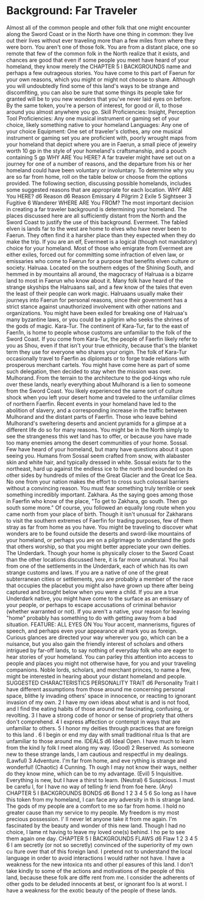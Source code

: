 # Background: Far Traveler
Almost all of the common people and other folk that one
might encounter along the Sword Coast or in the North
have one thing in common: they live out their lives without
ever traveling more than a few miles from where
they were born.
You aren't one of those folk.
You are from a distant place, one so remote that few
of the common folk in the North realize that it exists,
and chances are good that even if some people you meet
have heard of your homeland, they know merely the
CHAPTER 5 I BACKGROUNDS
name and perhaps a few outrageous stories. You have
come to this part of Faerun for your own reasons, which
you might or might not choose to share.
Although you will undoubtedly find some of this land's
ways to be strange and discomfiting, you can also be
sure that some things its people take for granted will be
to you new wonders that you've never laid eyes on before.
By the same token, you're a person of interest, for
good or ill, to those around you almost anywhere you go.
Skill Proficiencies: Insight, Perception
Tool Proficiencies: Any one musical instrument or
gaming set of your choice, likely something native to
your homeland
Languages: Any one of your choice
Equipment: One set of traveler's clothes, any one
musical instrument or gaming set you are proficient
with, poorly wrought maps from your homeland that
depict where you are in Faerun, a small piece of
jewelry worth 10 gp in the style of your homeland's
craftsmanship, and a pouch containing 5 gp
WHY ARE You HERE?
A far traveler might have set out on a journey for one
of a number of reasons, and the departure from his or
her homeland could have been voluntary or involuntary.
To determine why you are so far from home, roll on the
table below or choose from the options provided. The
following section, discussing possible homelands, includes
some suggested reasons that are appropriate for
each location.
WHY ARE You HERE?
d6 Reason d6 Reason
Emissary 4 Pilgrim
2 Exile 5 Sightseer
3 Fugitive 6 Wanderer
WHERE ARE You FROM?
The most important decision in creating a far traveler
background is determining your homeland. The places
discussed here are all sufficiently distant from the
North and the Sword Coast to justify the use of this
background.
Evermeet. The fabled elven is lands far to the west are
home to elves who have never been to Faerun. They often
find it a harsher place than they expected when they
do make the trip. If you are an elf, Evermeet is a logical
(though not mandatory) choice for your homeland.
Most of those who emigrate from Evermeet are either
exiles, forced out for committing some infraction of
elven law, or emissaries who come to Faerun for a purpose
that benefits elven culture or society.
Halruaa. Located on the southern edges of the Shining
South, and hemmed in by mountains all around,
the magocracy of Halruaa is a bizarre land to most
in Faerun who know about it. Many folk have heard
of the strange skyships the Halruaans sail, and a few
know of the tales that even the least of their people can
work magic.
Halruaans usually make their journeys into Faerun
for personal reasons, since their government has a strict
stance against unauthorized involvement with other
nations and organizations. You might have been exiled
for breaking one of Halruaa's many byzantine laws,
or you could be a pilgrim who seeks the shrines of the
gods of magic.
Kara-Tur. The continent of Kara-Tur, far to the east of
Faen1n, is home to people whose customs are unfamiliar
to the folk of the Sword Coast. If you come from Kara-Tur,
the people of Faerfin likely refer to you as Shou, even if
that isn't your true ethnicity, because that's the blanket
term they use for everyone who shares your origin.
The folk of Kara-Tur occasionally travel to Faerfin as
diplomats or to forge trade relations with prosperous
merchant cartels. You might have come here as part of
some such delegation, then decided to stay when the
mission was over.
Mulhorand. From the terrain to the architecture to
the god-kings who rule over these lands, nearly everything
about Mulhorand is a lien to someone from the
Sword Coast. You likely experienced the same sort of
culture shock when you left your desert home and traveled
to the unfamiliar climes of northern Faerfin. Recent
events in your homeland have led to the abolition of slavery,
and a corresponding increase in the traffic between
Mulhorand and the distant parts of Faerfin.
Those who leave behind Mulhorand's sweltering deserts
and ancient pyramids for a glimpse at a different
life do so for many reasons. You might be in the North
simply to see the strangeness this wet land has to offer,
or because you have made too many enemies among the
desert communities of your home.
Sossal. Few have heard of your homeland, but many
have questions about it upon seeing you. Humans from
Sossal seem crafted from snow, with alabaster skin and
white hair, and typically dressed in white.
Sossal exists far to the northeast, hard up against
the endless ice to the north and bounded on its other
sides by hundreds of miles of the Great Glacier and the
Great Ice Sea. No one from your nation makes the effort
to cross such colossal barriers without a convincing
reason. You must fear something truly terrible or seek
something incredibly important.
Zakhara. As the saying goes among those in Faerfin
who know of the place, "To get to Zakhara, go south.
Then go south some more." Of course, you followed an
equally long route when you came north from your place
of birth. Though it isn't unusual for Zakharans to visit
the southern extremes of Faerfin for trading purposes,
few of them stray as far from home as you have.
You might be traveling to discover what wonders are
to be found outside the deserts and sword-like mountains
of your homeland, or perhaps you are on a pilgrimage
to understand the gods that others worship, so that
you might better appreciate your own deities.
The Underdark. Though your home is physically
closer to the Sword Coast than the other locations discussed
here, it is far more unnatural. You hail from one
of the settlements in the Underdark, each of which has its
own strange customs and laws. If you are a native of one
of the great subterranean cities or settlements, you are
probably a member of the race that occupies the placebut
you might also have grown up there after being captured
and brought below when you were a child.
If you are a true Underdark native, you might have
come to the surface as an emissary of your people, or
perhaps to escape accusations of criminal behavior
(whether warranted or not). If you aren't a native, your
reason for leaving "home" probably has something to do
with getting away from a bad situation.
FEATURE: ALL EYES ON You
Your accent, mannerisms, figures of speech, and perhaps
even your appearance all mark you as foreign.
Curious glances are directed your way wherever you go,
which can be a nuisance, but you also gain the friendly
interest of scholars and others intrigued by far-off lands,
to say nothing of everyday folk who are eager to hear
stories of your homeland.
You can parley this attention into access to people
and places you might not otherwise have, for you and
your traveling companions. Noble lords, scholars, and
merchant princes, to name a few, might be interested in
hearing about your distant homeland and people.
SUGGESTED CHARACTERISTICS
PERSONALITY TRAIT
d6 Personality Trait
I have different assumptions from those around
me concerning personal space, blithe ly invading
others' space in innocence, or reacting to ignorant
invasion of my own.
2 I have my own ideas about what is and is not food,
and I find the eating habits of those around me
fascinating, confusing, or revolting.
3 I have a strong code of honor or sense of propriety
that others don't comprehend.
4 I express affection or contempt in ways that are
unfamiliar to others.
5 I honor my deities through practices that are
foreign to this land .
6 I begin or end my day with small traditional ritua ls
that are unfamiliar to those around me.
IDEALS
d6 Ideal
Open. I have much to learn from the kind ly folk I
meet along my way. (Good)
2 Reserved. As someone new to these strange lands, I
am cautious and respectful in my dealings. (Lawful)
3 Adventure. I'm far from home, and eve rything is
strange and wonderful! (Chaotic)
4 Cunning. Th ough I may not know their ways,
neither do they know mine, which can be to my
advantage. (Evil)
5 Inquisitive. Everything is new, but I have a thirst to
learn. (Neutral)
6 Suspicious. I must be carefu l, for I have no way of
telling fr iend from foe here. (Any)
CHAPTER 5 I BACKGROUNDS
BONDS
d6 Bond
1
2
3
4
5
6
So long as I have this token from my homeland, I
can face any adversity in th is strange land.
The gods of my people are a comfort to me so far
from home.
I hold no greater cause than my service to my
people.
My freedom is my most precious possession. I' ll
never let anyone take it from me again.
I'm fascinated by the beauty and wonder of this
new land.
Though I had no choice, I lame nt having to leave
my loved one(s) behind. I ho pe to see them again
one day.
CHAPTER 5 I BACKGROUNDS
FLAWS
d6 Flaw
1
2
3
4
5
6
I am secretly (or not so secretly) convinced of the
superiority of my own cu lture over that of this
foreign land.
I pretend not to understand the local language in
order to avoid interactions I would rather not have.
I have a weakness for the new intoxica nts and other
pl easures of this land.
I don't take kindly to some of the actions and
motivations of the people of this land, because
these folk are diffe rent from me.
I consider the adherents of other gods to be deluded
innocents at best, or ignorant foo ls at worst.
I have a weakness for the exotic beauty of the
people of these lands.
